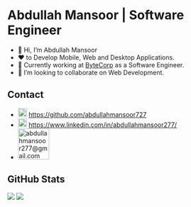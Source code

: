 # Abdullah Mansoor | Software Engineer
 
- 👋 Hi, I’m Abdullah Mansoor
- :heart: to Develop Mobile, Web and Desktop Applications. 
- 🌱 Currently working at [ByteCorp](https://bytecorp.io "ByteCorp") as a Software Engineer.
- 💞️ I’m looking to collaborate on Web Development.

 ## Contact
 
* <img src="https://user-images.githubusercontent.com/31242849/222058828-6c0f2b74-a9b3-4bbb-a4a6-784bb527dad1.png" alt="" width="20" height="20"> https://github.com/abdullahmansoor727
* <img src="https://user-images.githubusercontent.com/31242849/222059005-b20c9c43-b57c-49c0-b512-81bc03cc886c.png" alt="" width="20" height="20"> https://www.linkedin.com/in/abdullahmansoor277/
* <a href="mailto:abdullahmansoor277@gmail.com" target="_blank" title="abdullahmansoor277@gmail.com"><img src="https://ssl.gstatic.com/ui/v1/icons/mail/rfr/logo_gmail_lockup_default_1x_r2.png" alt="abdullahmansoor277@gmail.com" width="70" /></a>  

 ## GitHub Stats

![](https://github-readme-stats.vercel.app/api?username=abdullahmansoor727&show_icons=true&theme=radical) ![](https://github-readme-stats.vercel.app/api/top-langs/?username=abdullahmansoor727&layout=compact)

<img src="https://komarev.com/ghpvc/?username=abdullahmansoor727&style=flat-square&color=blue" alt=""/>

